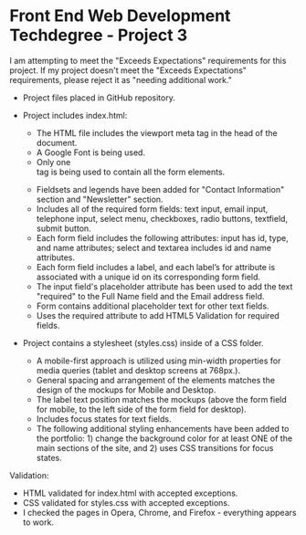 # Front End Web Development Techdegree - Project 3

I am attempting to meet the "Exceeds Expectations" requirements for this project.  If my project doesn't meet the "Exceeds Expectations" requirements, please reject it as "needing additional work."

- Project files placed in GitHub repository.

- Project includes index.html:
  -  The HTML file includes the viewport meta tag in the head of the document.
  -  A Google Font is being used.
  -  Only one <form> tag is being used to contain all the form elements.
  -  Fieldsets and legends have been added for "Contact Information" section and "Newsletter" section.
  -  Includes all of the required form fields: text input, email input, telephone input, select menu, checkboxes, radio buttons, textfield, submit button.
  -  Each form field includes the following attributes:  input has id, type, and name attributes; select and textarea includes id and name attributes.
  -  Each form field includes a label, and each label’s for attribute is associated with a unique id on its corresponding form field.
  -  The input field's placeholder attribute has been used to add the text "required" to the Full Name field and the Email address field.
  -  Form contains additional placeholder text for other text fields.
  -  Uses the required attribute to add HTML5 Validation for required fields.

- Project contains a stylesheet (styles.css) inside of a CSS folder.
  -  A mobile-first approach is utilized using min-width properties for media queries (tablet and desktop screens at 768px.).
  -  General spacing and arrangement of the elements matches the design of the mockups for Mobile and Desktop.
  -  The label text position matches the mockups (above the form field for mobile, to the left side of the form field for desktop).
  -  Includes focus states for text fields.
  -  The following additional styling enhancements have been added to the portfolio: 1) change the background color for at least ONE of the main sections of the site, and 2) uses CSS transitions for focus states.

Validation:
  -  HTML validated for index.html with accepted exceptions.
  -  CSS validated for styles.css with accepted exceptions.
  -  I checked the pages in Opera, Chrome, and Firefox - everything appears to work.
